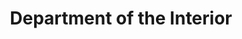 ---
title: "Department of the Interior"
url: /jensen-beach/department-of-the-interior/
shop: Sammler
---